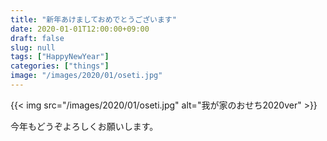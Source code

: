 ```yaml
---
title: "新年あけましておめでとうございます"
date: 2020-01-01T12:00:00+09:00
draft: false
slug: null
tags: ["HappyNewYear"]
categories: ["things"]
image: "/images/2020/01/oseti.jpg"
---
```


{{< img src="/images/2020/01/oseti.jpg" alt="我が家のおせち2020ver" >}}

今年もどうぞよろしくお願いします。

